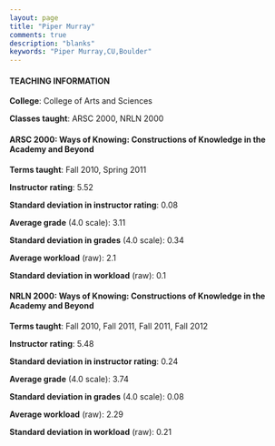 ```yaml
---
layout: page
title: "Piper Murray" 
comments: true
description: "blanks"
keywords: "Piper Murray,CU,Boulder"
---
```

<head>
<script src="https://ajax.googleapis.com/ajax/libs/jquery/2.1.3/jquery.min.js"></script>
<script src="https://dl.dropboxusercontent.com/s/pc42nxpaw1ea4o9/highcharts.js?dl=0"></script>
<!-- <script src="../assets/js/highcharts.js"></script> -->
<style type="text/css">@font-face {
	font-family: "Bebas Neue";
	src: url(https://www.filehosting.org/file/details/544349/BebasNeue Regular.otf) format("opentype");
	}
	h1.Bebas { 
		font-family: "Bebas Neue", Verdana, Tahoma;
	}
</style>
</head>
	   
#### TEACHING INFORMATION

**College**: College of Arts and Sciences

**Classes taught**: ARSC 2000, NRLN 2000

#### ARSC 2000: Ways of Knowing: Constructions of Knowledge in the Academy and Beyond

**Terms taught**: Fall 2010, Spring 2011

**Instructor rating**: 5.52

**Standard deviation in instructor rating**: 0.08

**Average grade** (4.0 scale): 3.11

**Standard deviation in grades** (4.0 scale): 0.34

**Average workload** (raw): 2.1

**Standard deviation in workload** (raw): 0.1

#### NRLN 2000: Ways of Knowing: Constructions of Knowledge in the Academy and Beyond

**Terms taught**: Fall 2010, Fall 2011, Fall 2011, Fall 2012

**Instructor rating**: 5.48

**Standard deviation in instructor rating**: 0.24

**Average grade** (4.0 scale): 3.74

**Standard deviation in grades** (4.0 scale): 0.08

**Average workload** (raw): 2.29

**Standard deviation in workload** (raw): 0.21

